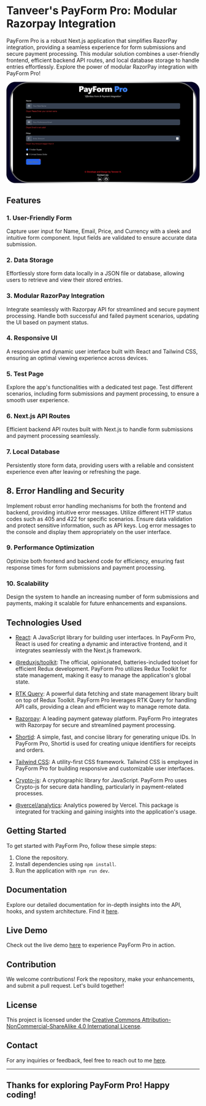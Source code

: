 # Tanveer's PayForm Pro: Modular Razorpay Integration

PayForm Pro is a robust Next.js application that simplifies RazorPay integration, providing a seamless experience for form submissions and secure payment processing. This modular solution combines a user-friendly frontend, efficient backend API routes, and local database storage to handle entries effortlessly. Explore the power of modular RazorPay integration with PayForm Pro!

![Home Screen or OpenGraph Image](./public/opengraph-image.png)

## Features

### 1. User-Friendly Form
Capture user input for Name, Email, Price, and Currency with a sleek and intuitive form component. Input fields are validated to ensure accurate data submission.

### 2. Data Storage
Effortlessly store form data locally in a JSON file or database, allowing users to retrieve and view their stored entries.

### 3. Modular RazorPay Integration
Integrate seamlessly with Razorpay API for streamlined and secure payment processing. Handle both successful and failed payment scenarios, updating the UI based on payment status.

### 4. Responsive UI
A responsive and dynamic user interface built with React and Tailwind CSS, ensuring an optimal viewing experience across devices.

### 5. Test Page
Explore the app's functionalities with a dedicated test page. Test different scenarios, including form submissions and payment processing, to ensure a smooth user experience.

### 6. Next.js API Routes
Efficient backend API routes built with Next.js to handle form submissions and payment processing seamlessly.

### 7. Local Database
Persistently store form data, providing users with a reliable and consistent experience even after leaving or refreshing the page.

## 8. Error Handling and Security
Implement robust error handling mechanisms for both the frontend and backend, providing intuitive error messages. Utilize different HTTP status codes such as 405 and 422 for specific scenarios. Ensure data validation and protect sensitive information, such as API keys. Log error messages to the console and display them appropriately on the user interface.

### 9. Performance Optimization
Optimize both frontend and backend code for efficiency, ensuring fast response times for form submissions and payment processing.

### 10. Scalability
Design the system to handle an increasing number of form submissions and payments, making it scalable for future enhancements and expansions.


## Technologies Used

- [React](https://reactjs.org/): A JavaScript library for building user interfaces. In PayForm Pro, React is used for creating a dynamic and interactive frontend, and it integrates seamlessly with the Next.js framework.

- [@reduxjs/toolkit](https://redux-toolkit.js.org/): The official, opinionated, batteries-included toolset for efficient Redux development. PayForm Pro utilizes Redux Toolkit for state management, making it easy to manage the application's global state.

- [RTK Query](https://redux-toolkit.js.org/rtk-query/overview): A powerful data fetching and state management library built on top of Redux Toolkit. PayForm Pro leverages RTK Query for handling API calls, providing a clean and efficient way to manage remote data.

- [Razorpay](https://razorpay.com/): A leading payment gateway platform. PayForm Pro integrates with Razorpay for secure and streamlined payment processing.

- [Shortid](https://www.npmjs.com/package/shortid): A simple, fast, and concise library for generating unique IDs. In PayForm Pro, Shortid is used for creating unique identifiers for receipts and orders.

- [Tailwind CSS](https://tailwindcss.com/): A utility-first CSS framework. Tailwind CSS is employed in PayForm Pro for building responsive and customizable user interfaces.

- [Crypto-js](https://crypto-js.googlecode.com/): A cryptographic library for JavaScript. PayForm Pro uses Crypto-js for secure data handling, particularly in payment-related processes.

- [@vercel/analytics](https://vercel.com/docs/analytics): Analytics powered by Vercel. This package is integrated for tracking and gaining insights into the application's usage.



## Getting Started

To get started with PayForm Pro, follow these simple steps:

1. Clone the repository.
2. Install dependencies using `npm install`.
3. Run the application with `npm run dev`.

## Documentation

Explore our detailed documentation for in-depth insights into the API, hooks, and system architecture. Find it [here](./documentation).

## Live Demo

Check out the live demo [here](https://tanveer-payformpro.vercel.app) to experience PayForm Pro in action.

## Contribution

We welcome contributions! Fork the repository, make your enhancements, and submit a pull request. Let's build together!

## License

This project is licensed under the [Creative Commons Attribution-NonCommercial-ShareAlike 4.0 International License](http://creativecommons.org/licenses/by-nc-sa/4.0/).

## Contact

For any inquiries or feedback, feel free to reach out to me [here](https://tanveer-portfolio.vercel.app/en-US/contact).


---
**Thanks for exploring PayForm Pro! Happy coding!**
---

